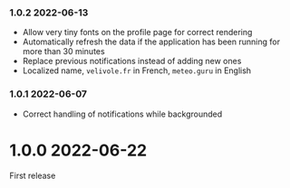 ### 1.0.2 2022-06-13

- Allow very tiny fonts on the profile page for correct rendering
- Automatically refresh the data if the application has been running for more than 30 minutes
- Replace previous notifications instead of adding new ones
- Localized name, `velivole.fr` in French, `meteo.guru` in English

### 1.0.1 2022-06-07

- Correct handling of notifications while backgrounded

# 1.0.0 2022-06-22

First release
